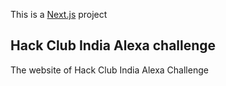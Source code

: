 This is a [Next.js](https://nextjs.org/) project 
## Hack Club India Alexa challenge
The website of Hack Club India Alexa Challenge
